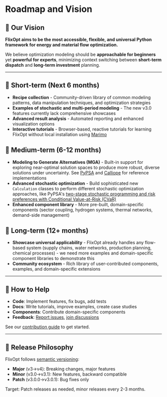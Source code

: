 # Roadmap and Vision

## 🎯 Our Vision

**FlixOpt aims to be the most accessible, flexible, and universal Python framework for energy and material flow optimization.**

We believe optimization modeling should be **approachable for beginners** yet **powerful for experts**, minimizing context switching between **short-term dispatch** and **long-term investment** planning.

---

## 🚀 Short-term (Next 6 months)

- **Recipe collection** - Community-driven library of common modeling patterns, data manipulation techniques, and optimization strategies
- **Examples of stochastic and multi-period modeling** - The new v3.0 features currently lack comprehensive showcases
- **Advanced result analysis** - Automated reporting and enhanced visualization options
- **Interactive tutorials** - Browser-based, reactive tutorials for learning FlixOpt without local installation using [Marimo](https://marimo.io/)

## 🔮 Medium-term (6-12 months)

- **Modeling to Generate Alternatives (MGA)** - Built-in support for exploring near-optimal solution spaces to produce more robust, diverse solutions under uncertainty. See [PyPSA](https://docs.pypsa.org/latest/user-guide/optimization/modelling-to-generate-alternatives/) and [Calliope](https://calliope.readthedocs.io/en/latest/examples/modes/) for reference implementations
- **Advanced stochastic optimization** - Build sophisticated new `Calculation` classes to perform different stochastic optimization approaches, like PyPSA's [two-stage stochastic programming and risk preferences with Conditional Value-at-Risk (CVaR)](https://docs.pypsa.org/latest/user-guide/optimization/stochastic/)
- **Enhanced component library** - More pre-built, domain-specific components (sector coupling, hydrogen systems, thermal networks, demand-side management)

## 🌟 Long-term (12+ months)

- **Showcase universal applicability** - FlixOpt already handles any flow-based system (supply chains, water networks, production planning, chemical processes) - we need more examples and domain-specific component libraries to demonstrate this
- **Community ecosystem** - Rich library of user-contributed components, examples, and domain-specific extensions

---

## 🤝 How to Help

- **Code**: Implement features, fix bugs, add tests
- **Docs**: Write tutorials, improve examples, create case studies
- **Components**: Contribute domain-specific components
- **Feedback**: [Report issues](https://github.com/flixOpt/flixopt/issues), [join discussions](https://github.com/flixOpt/flixopt/discussions)

See our [contribution guide](contribute.md) to get started.

---

## 📅 Release Philosophy

FlixOpt follows [semantic versioning](https://semver.org/):
- **Major** (v3→v4): Breaking changes, major features
- **Minor** (v3.0→v3.1): New features, backward compatible
- **Patch** (v3.0.0→v3.0.1): Bug fixes only

Target: Patch releases as needed, minor releases every 2-3 months.
